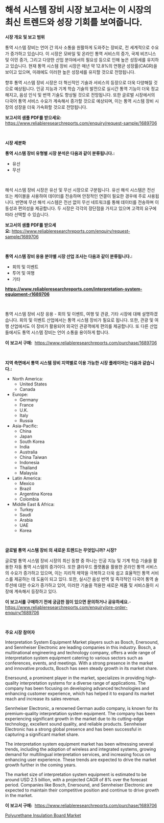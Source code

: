 <p><h1>해석 시스템 장비 시장 보고서는 이 시장의 최신 트렌드와 성장 기회를 보여줍니다.</h1></p><p><strong>시장 개요 및 보고 범위</strong></p>
<p><p>통역 시스템 장비는 언어 간 의사 소통을 원활하게 도와주는 장비로, 전 세계적으로 수요가 증가하고 있습니다. 이 시장은 모바일 및 온라인 통역 서비스의 증가, 국제 비즈니스 및 이민 증가, 그리고 다양한 산업 분야에서의 필요성 등으로 인해 높은 성장세를 유지하고 있습니다. 현재 통역 시스템 장비 시장은 매년 약 12.8%의 연평균 성장률(CAGR)을 보이고 있으며, 미래에도 이러한 높은 성장세를 유지할 것으로 전망됩니다.</p><p>향후 통역 시스템 장비 시장은 더 혁신적인 기술과 서비스의 등장으로 더욱 다양해질 것으로 예상됩니다. 인공 지능과 기계 학습 기술의 발전으로 실시간 통역 기능이 더욱 정교해지고, 음성 인식 및 번역 기술도 향상될 것으로 전망됩니다. 또한 글로벌 시장에서의 다국어 통역 서비스 수요가 계속해서 증가할 것으로 예상되며, 이는 통역 시스템 장비 시장의 성장을 더욱 가속화할 것으로 전망됩니다.</p></p>
<p><strong>보고서의 샘플 PDF를 받으세요:</strong> <a href="https://www.reliableresearchreports.com/enquiry/request-sample/1689706">https://www.reliableresearchreports.com/enquiry/request-sample/1689706</a></p>
<p>&nbsp;</p>
<p><strong>시장 세분화</strong></p>
<p><strong>통역 시스템 장비 유형별 시장 분석은 다음과 같이 분류됩니다.:</strong></p>
<p><ul><li>유선</li><li>무선</li></ul></p>
<p>&nbsp;</p>
<p><p>해석 시스템 장비 시장은 유선 및 무선 시장으로 구분됩니다. 유선 해석 시스템은 전선 또는 케이블을 사용하여 데이터를 전송하며 안정적인 연결이 필요한 경우에 주로 사용됩니다. 반면에 무선 해석 시스템은 전선 없이 무선 네트워크를 통해 데이터를 전송하며 이동성과 편의성을 제공합니다. 두 시장은 각각의 장단점을 가지고 있으며 고객의 요구에 따라 선택할 수 있습니다.</p></p>
<p><strong>보고서의 샘플 PDF를 받으세요:</strong>&nbsp;<a href="https://www.reliableresearchreports.com/enquiry/request-sample/1689706">https://www.reliableresearchreports.com/enquiry/request-sample/1689706</a></p>
<p>&nbsp;</p>
<p><strong> 통역 시스템 장비 응용 분야별 시장 산업 조사는 다음과 같이 분류됩니다.:</strong></p>
<p><ul><li>회의 및 이벤트</li><li>투어 및 여행</li><li>기타</li></ul></p>
<p><strong><a href="https://www.reliableresearchreports.com/interpretation-system-equipment-r1689706">https://www.reliableresearchreports.com/interpretation-system-equipment-r1689706</a></strong></p>
<p>&nbsp;</p>
<p><p>통역 시스템 장비 시장 응용 - 회의 및 이벤트, 여행 및 관광, 기타 시장에 대해 설명하겠습니다. 회의 및 이벤트 산업에서는 통역 시스템 장비가 필요로 됩니다. 또한, 관광 및 여행 산업에서도 이 장비가 활용되어 외국인 관광객에게 편의를 제공합니다. 또 다른 산업들에서도 통역 시스템 장비는 언어 소통을 용이하게 합니다.</p></p>
<p><strong>이 보고서 구매:</strong>&nbsp; <a href="https://www.reliableresearchreports.com/purchase/1689706">https://www.reliableresearchreports.com/purchase/1689706</a></p>
<p>&nbsp;</p>
<p><strong>지역 측면에서 통역 시스템 장비 지역별로 이용 가능한 시장 플레이어는 다음과 같습니다.:</strong></p>
<p><ul>
    <li>
        North America:
        <ul>
            <li>United States</li>
            <li>Canada</li>
        </ul>
    </li>
    <li>
        Europe:
        <ul>
            <li>Germany</li>
            <li>France</li>
            <li>U.K.</li>
            <li>Italy</li>
            <li>Russia</li>
        </ul>
    </li>
    <li>
        Asia-Pacific:
        <ul>
            <li>China</li>
            <li>Japan</li>
            <li>South Korea</li>
            <li>India</li>
            <li>Australia</li>
            <li>China Taiwan</li>
            <li>Indonesia</li>
            <li>Thailand</li>
            <li>Malaysia</li>
        </ul>
    </li>
    <li>
        Latin America:
        <ul>
            <li>Mexico</li>
            <li>Brazil</li>
            <li>Argentina Korea</li>
            <li>Colombia</li>
        </ul>
    </li>
    <li>
        Middle East & Africa:
        <ul>
            <li>Turkey</li>
            <li>Saudi</li>
            <li>Arabia</li>
            <li>UAE</li>
            <li>Korea</li>
        </ul>
    </li>
    </ul></p>
<p>&nbsp;</p>
<p><strong>글로벌 통역 시스템 장비 의 새로운 트렌드는 무엇입니까? 시장?</strong></p>
<p><p>글로벌 통역 시스템 장비 시장의 최신 동향 중 하나는 인공 지능 및 기계 학습 기술을 활용한 자동 통역 시스템의 증가이다. 또한 클라우드 플랫폼을 활용한 온라인 통역 서비스의 수요가 증가하고 있으며, 이는 지리적 제약을 극복하고 더욱 쉽고 효율적인 통역 서비스를 제공하는 데 도움이 되고 있다. 또한, 실시간 음성 번역 및 즉각적인 다국어 통역 솔루션에 대한 수요가 증가하고 있어, 이러한 기술을 적용한 새로운 제품 및 서비스들이 시장에 계속해서 등장하고 있다.</p></p>
<p><strong>이 보고서를 구매하기 전에 궁금한 점이 있으면 문의하거나 공유하세요.</strong>- <a href="https://www.reliableresearchreports.com/enquiry/pre-order-enquiry/1689706">https://www.reliableresearchreports.com/enquiry/pre-order-enquiry/1689706</a></p>
<p>&nbsp;</p>
<p><strong>주요 시장 참여자</strong></p>
<p><p>Interpretation System Equipment Market players such as Bosch, Enersound, and Sennheiser Electronic are leading companies in this industry. Bosch, a multinational engineering and technology company, offers a wide range of interpretation system equipment catering to various sectors such as conferences, events, and meetings. With a strong presence in the market and innovative products, Bosch has seen steady growth in its market share.</p><p>Enersound, a prominent player in the market, specializes in providing high-quality interpretation systems for a diverse range of applications. The company has been focusing on developing advanced technologies and enhancing customer experience, which has helped it to expand its market reach and increase its sales revenue.</p><p>Sennheiser Electronic, a renowned German audio company, is known for its premium-quality interpretation system equipment. The company has been experiencing significant growth in the market due to its cutting-edge technology, excellent sound quality, and reliable products. Sennheiser Electronic has a strong global presence and has been successful in capturing a significant market share.</p><p>The interpretation system equipment market has been witnessing several trends, including the adoption of wireless and integrated systems, growing demand for multilingual interpretation services, and increasing focus on enhancing user experience. These trends are expected to drive the market growth further in the coming years.</p><p>The market size of interpretation system equipment is estimated to be around USD 2.5 billion, with a projected CAGR of 8% over the forecast period. Companies like Bosch, Enersound, and Sennheiser Electronic are expected to maintain their competitive position and continue to drive growth in the market.</p></p>
<p><strong>이 보고서 구매:</strong>&nbsp;&nbsp;<a href="https://www.reliableresearchreports.com/purchase/1689706">https://www.reliableresearchreports.com/purchase/1689706</a></p>
<p><p><a href="https://cautious-neon-760.notion.site/Polyurethane-Insulation-Board-Market-Research-Report-Provides-thorough-Industry-Overview-which-offe-14c33fe79f64436a894cc79e44fbbc80">Polyurethane Insulation Board Market</a></p></p>
